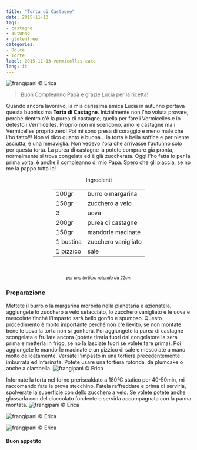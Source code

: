 ```yaml
---
title: "Torta di Castagne"
date: 2015-11-13
tags:
- castagne
- autunno
- glutenfree
categories:
- Dolce
- Torte
label: 2015-11-13-vermicelles-cake
lang: it 
---
```

![](../2015-11-13-vermicelles-cake/header.jpg "frangipani © Erica")

> Buon Compleanno Papà e grazie Lucia per la ricetta!

Quando ancora lavoravo, la mia carissima amica Lucia in autunno portava questa buonissima **Torta di Castagne**. Inizialmente non l'ho voluta provare, perché dentro c'è la purea di castagne, quella per fare i Vermicelles e io detesto i Vermicelles. Proprio non mi scendono, amo le castagne ma i Vermicelles proprio zero! Poi mi sono presa di coraggio e meno male che l'ho fatto!!! Non vi dico quanto è buona... la torta è bella soffice e per niente asciutta, è una meraviglia. Non vedevo l'ora che arrivasse l'autunno solo per questa torta. La purea di castagne la potete comprare già pronta, normalmente si trova congelata ed è già zuccherata. Oggi l'ho fatta io per la prima volta, è anche il compleanno di mio Papà. Spero che gli piaccia, se no me la pappo tutta io!


<div id="wrapper" style="text-align: center">
  <div id="yourdiv" style="display: inline-block;">
    <div class="ingredients" itemscope itemtype="http://schema.org/Recipe">
      <span itemprop="name" style="display:none;">Torta di Castagne</span>
      <span itemprop="recipeCategory" style="display:none;">Dolce</span>
      <img itemprop="image" style="display:none;" class="ignore-gallery-item" src="../2015-11-13-vermicelles-cake/header.jpeg"/>
      <span itemprop="author" style="display:none;">Erica Raiano</span>
      <span itemprop="description" style="display:none;">Torta di Castagne, bella soffice e per niente asciutta, è una meraviglia.</span>
      <div class="ingredients-title">Ingredienti</div>
      <table>
        <tbody>
          </tr>
          <tr itemprop="recipeIngredient">
            <td>100gr</td>
            <td>burro o margarina</td>
          </tr>
          <tr itemprop="recipeIngredient">
            <td>150gr</td>
            <td>zucchero a velo</td>
          </tr>
          <tr itemprop="recipeIngredient">
            <td>3</td>
            <td>uova</td>
          </tr>
          <tr itemprop="recipeIngredient">
            <td>200gr</td>
            <td>purea di castagne</td>
          </tr>
          <tr itemprop="recipeIngredient">
            <td>150gr</td>
            <td>mandorle macinate</td>
          </tr>
          <tr itemprop="recipeIngredient">
            <td>1 bustina</td>
            <td>zucchero vanigliato</td>
          </tr>
          <tr itemprop="recipeIngredient">
            <td>1 pizzico</td>
            <td>sale</td>  
          </tr>
        </tbody>
      </table>
      <br></br>
      <i class="pull-right" style="font-size: 80%;">per una tortiera rotonda da 22cm</i>
    </div>
  </div>
</div>


<h3>
  <font color="grey">
    <i class="fa-solid fa-gears"></i>
  </font> Preparazione
</h3>

Mettete il burro o la margarina morbida nella planetaria e azionatela, aggiungete lo zucchero a velo setacciato, lo zucchero vanigliato e le uova e mescolate finché l'impasto sarà bello gonfio e spumoso. Questo procedimento è molto importante perché non c'è lievito, se non montate bene le uova la torta non si gonfierà. Poi aggiungete la purea di castagne scongelata e frullate ancora (potete tirarla fuori dal congelatore la sera prima e metterla in frigo, se no la lasciate fuori se volete fare prima). Poi aggiungete le mandorle macinate e un pizzico di sale e mescolate a mano molto delicatamente. Versate l'impasto in una tortiera precedentemente imburrata ed infarinata. Potete usare una tortiera rotonda, da plumcake o anche a ciambella.
![](../2015-11-13-vermicelles-cake/teglia.jpg "frangipani © Erica")

Infornate la torta nel forno preriscaldato a 180°C statico per 40-50min, mi raccomando fate la prova stecchino. Fatela raffreddare e prima di servirla, spolverate la superficie con dello zucchero a velo. Se volete potete anche glassarla con del cioccolato fondente o servirla accompagnata con la panna montata.
![](../2015-11-13-vermicelles-cake/risultato1.jpg "frangipani © Erica")

![](../2015-11-13-vermicelles-cake/risultato2.jpg "frangipani © Erica")

![](../2015-11-13-vermicelles-cake/risultato3.jpg "frangipani © Erica")

<h4>Buon appetito
  <font color="red">
    <i class="fa-regular fa-face-smile"></i>
  </font>
</h4>